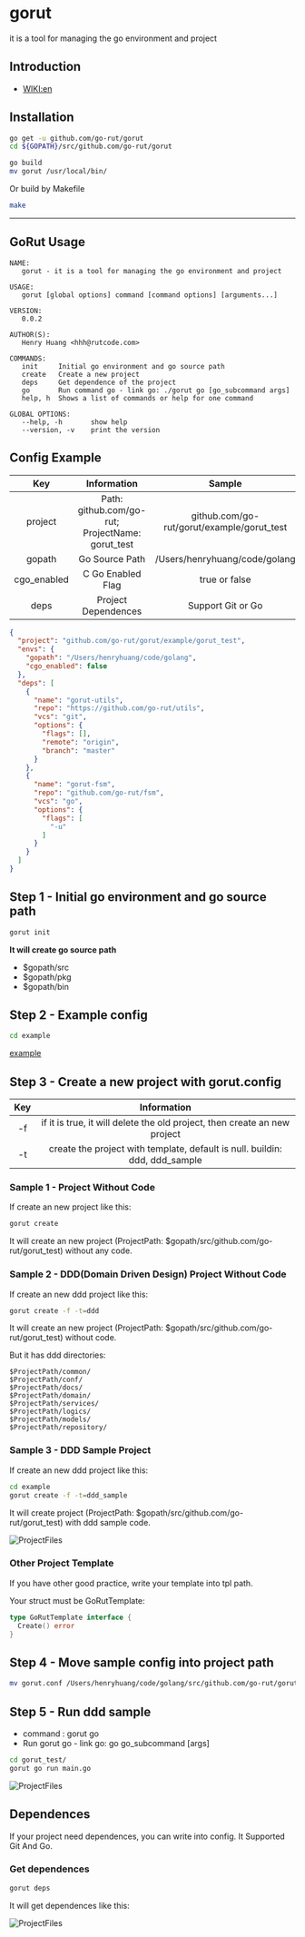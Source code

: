 # gorut
it is a tool for managing the go environment and project

## Introduction

* [WIKI:en](https://en.wikipedia.org/wiki/Domain-driven_design)


## Installation

```bash
go get -u github.com/go-rut/gorut
cd ${GOPATH}/src/github.com/go-rut/gorut
```

```bash
go build
mv gorut /usr/local/bin/
```

Or build by Makefile

```bash
make
```

------

## GoRut Usage

```
NAME:
   gorut - it is a tool for managing the go environment and project

USAGE:
   gorut [global options] command [command options] [arguments...]

VERSION:
   0.0.2

AUTHOR(S):
   Henry Huang <hhh@rutcode.com>

COMMANDS:
   init		Initial go environment and go source path
   create	Create a new project
   deps		Get dependence of the project
   go		Run command go - link go: ./gorut go [go_subcommand args]
   help, h	Shows a list of commands or help for one command

GLOBAL OPTIONS:
   --help, -h		show help
   --version, -v	print the version
```

## Config Example

Key|Information|Sample
:-:|:-:|:-:
project|Path: github.com/go-rut; ProjectName: gorut_test|github.com/go-rut/gorut/example/gorut_test
gopath|Go Source Path|/Users/henryhuang/code/golang
cgo_enabled| C Go Enabled Flag| true or false
deps| Project Dependences | Support Git or Go


```json
{
  "project": "github.com/go-rut/gorut/example/gorut_test",
  "envs": {
    "gopath": "/Users/henryhuang/code/golang",
    "cgo_enabled": false
  },
  "deps": [
    {
      "name": "gorut-utils",
      "repo": "https://github.com/go-rut/utils",
      "vcs": "git",
      "options": {
        "flags": [],
        "remote": "origin",
        "branch": "master"
      }
    },
    {
      "name": "gorut-fsm",
      "repo": "github.com/go-rut/fsm",
      "vcs": "go",
      "options": {
        "flags": [
          "-u"
        ]
      }
    }
  ]
}
```

## Step 1 - Initial go environment and go source path

```bash
gorut init
```

**It will create go source path**

* $gopath/src
* $gopath/pkg
* $gopath/bin

## Step 2 - Example config

```bash
cd example
```

[example](example/gorut.conf)


## Step 3 - Create a new project with gorut.config

Key|Information
:-:|:-:
-f|if it is true, it will delete the old project, then create an new project
-t|create the project with template, default is null. buildin: ddd, ddd_sample

### Sample 1 - Project Without Code

If create an new project like this:

```bash
gorut create
```

It will create an new project (ProjectPath: $gopath/src/github.com/go-rut/gorut_test) without any code.


### Sample 2 - DDD(Domain Driven Design) Project Without Code

If create an new ddd project like this:

```bash
gorut create -f -t=ddd
```

It will create an new project (ProjectPath: $gopath/src/github.com/go-rut/gorut_test) without code.

But it has ddd directories:

```
$ProjectPath/common/
$ProjectPath/conf/
$ProjectPath/docs/
$ProjectPath/domain/
$ProjectPath/services/
$ProjectPath/logics/
$ProjectPath/models/
$ProjectPath/repository/
```

### Sample 3 - DDD Sample Project

If create an new ddd project like this:

```bash
cd example
gorut create -f -t=ddd_sample
```

It will create project (ProjectPath: $gopath/src/github.com/go-rut/gorut_test) with ddd sample code.

![ProjectFiles](images/ddd_sample.png)

### Other Project Template

If you have other good practice, write your template into tpl path.

Your struct must be GoRutTemplate:

```go
type GoRutTemplate interface {
  Create() error
}
```

## Step 4 - Move sample config into project path

```bash
mv gorut.conf /Users/henryhuang/code/golang/src/github.com/go-rut/gorut/example/gorut_test/
```

## Step 5 - Run ddd sample

* command : gorut go
* Run gorut go - link go: go go_subcommand [args]

```bash
cd gorut_test/
gorut go run main.go
```

![ProjectFiles](images/ddd_sample_run.png)

## Dependences

If your project need dependences, you can write into config. It Supported Git And Go.

### Get dependences

```bash
gorut deps
```

It will get dependences like this:

![ProjectFiles](images/dependences.png)
